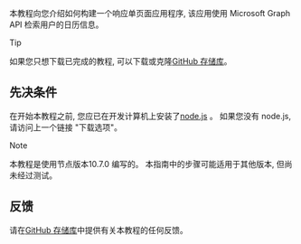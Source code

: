 <!-- markdownlint-disable MD002 MD041 -->

本教程向您介绍如何构建一个响应单页面应用程序, 该应用使用 Microsoft Graph API 检索用户的日历信息。

> [!TIP]
> 如果您只想下载已完成的教程, 可以下载或克隆[GitHub 存储库](https://github.com/microsoftgraph/msgraph-training-reactspa)。

## <a name="prerequisites"></a>先决条件

在开始本教程之前, 您应已在开发计算机上安装了[node.js](https://nodejs.org) 。 如果您没有 node.js, 请访问上一个链接 "下载选项"。

> [!NOTE]
> 本教程是使用节点版本10.7.0 编写的。 本指南中的步骤可能适用于其他版本, 但尚未经过测试。

## <a name="feedback"></a>反馈

请在[GitHub 存储库](https://github.com/microsoftgraph/msgraph-training-reactspa)中提供有关本教程的任何反馈。